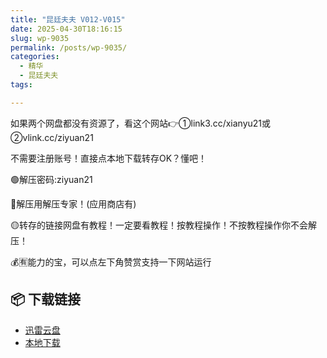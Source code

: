 ```yaml
---
title: "昆廷夫夫 V012-V015"
date: 2025-04-30T18:16:15
slug: wp-9035
permalink: /posts/wp-9035/
categories:
  - 精华
  - 昆廷夫夫
tags:

---
```


如果两个网盘都没有资源了，看这个网站👉①link3.cc/xianyu21或②vlink.cc/ziyuan21

不需要注册账号！直接点本地下载转存OK？懂吧！

🟢解压密码:ziyuan21

🔵解压用解压专家！(应用商店有)

🟡转存的链接网盘有教程！一定要看教程！按教程操作！不按教程操作你不会解压！

💰🈶能力的宝，可以点左下角赞赏支持一下网站运行

## 📦 下载链接
- [迅雷云盘](https://blziyuan21.com/pay-download/9035?key=d6446788de&down_id=0)
- [本地下载](https://blziyuan21.com/pay-download/9035?key=d6446788de&down_id=1)

